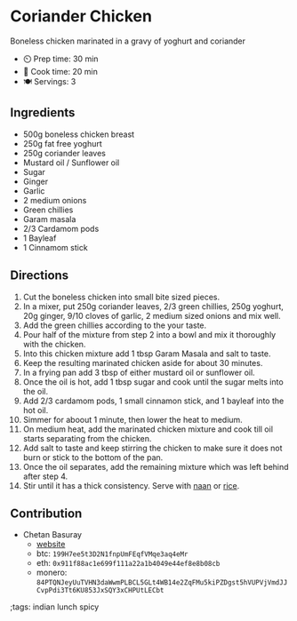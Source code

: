 # Coriander Chicken

Boneless chicken marinated in a gravy of yoghurt and coriander

- ⏲️ Prep time: 30 min
- 🍳 Cook time: 20 min
- 🍽️ Servings: 3

## Ingredients

- 500g boneless chicken breast
- 250g fat free yoghurt
- 250g coriander leaves
- Mustard oil / Sunflower oil
- Sugar
- Ginger
- Garlic
- 2 medium onions
- Green chillies
- Garam masala
- 2/3 Cardamom pods
- 1 Bayleaf
- 1 Cinnamom stick

## Directions

1. Cut the boneless chicken into small bite sized pieces.
2. In a mixer, put 250g coriander leaves, 2/3 green chillies, 250g yoghurt, 20g ginger, 9/10 cloves of garlic, 2 medium sized onions and mix well.
3. Add the green chillies according to the your taste.
4. Pour half of the mixture from step 2 into a bowl and mix it thoroughly with the chicken.
5. Into this chicken mixture add 1 tbsp Garam Masala and salt to taste.
6. Keep the resulting marinated chicken aside for about 30 minutes.
7. In a frying pan add 3 tbsp of either mustard oil or sunflower oil.
8. Once the oil is hot, add 1 tbsp sugar and cook until the sugar melts into the oil.
9. Add 2/3 cardamom pods, 1 small cinnamon stick, and 1 bayleaf into the hot oil.
10. Simmer for aboout 1 minute, then lower the heat to medium.
11. On medium heat, add the marinated chicken mixture and cook till oil starts separating from the chicken.
12. Add salt to taste and keep stirring the chicken to make sure it does not burn or stick to the bottom of the pan.
13. Once the oil separates, add the remaining mixture which was left behind after step 4.
14. Stir until it has a thick consistency. Serve with [naan](naan-bread.html) or [rice](rice.html).

## Contribution

- Chetan Basuray
    - [website](https://github.com/chetanbasuray)
    - btc: `199H7ee5t3D2N1fnpUmFEqfVMqe3aq4eMr`
    - eth: `0x911f88ac1e699f111a22a1b4049e44ef8e8b08cb`
    - monero: `84PTQNJeyUuTVHN3daWwmPLBCL5GLt4WB14e2ZqFMu5kiPZDgst5hVUPVjVmdJJCvpPdi3Tt6KU853JxSQY3xCHPUtLECbt`

;tags: indian lunch spicy
